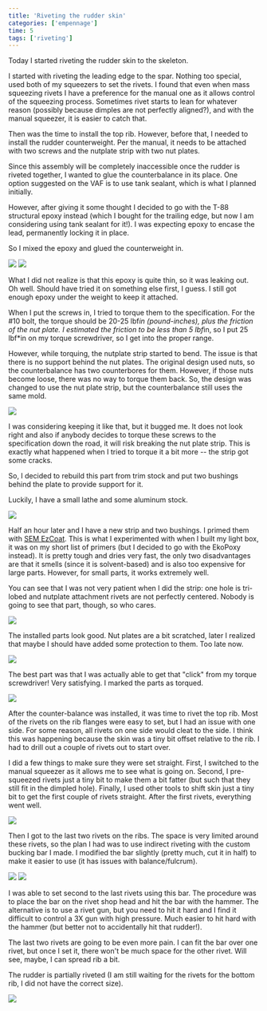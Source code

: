 ```yaml
---
title: 'Riveting the rudder skin'
categories: ['empennage']
time: 5
tags: ['riveting']
---
```


Today I started riveting the rudder skin to the skeleton.

<!-- more -->

I started with riveting the leading edge to the spar. Nothing too special, used both of my squeezers to set the rivets. I found that even when mass squeezing rivets I have a preference for the manual one as it allows control of the squeezing process. Sometimes rivet starts to lean for whatever reason (possibly because dimples are not perfectly aligned?), and with the manual squeezer, it is easier to catch that.

Then was the time to install the top rib. However, before that, I needed to install the rudder counterweight. Per the manual, it needs to be attached with two screws and the nutplate strip with two nut plates.

Since this assembly will be completely inaccessible once the rudder is riveted together, I wanted to glue the counterbalance in its place. One option suggested on the VAF is to use tank sealant, which is what I planned initially. 

However, after giving it some thought I decided to go with the T-88 structural epoxy instead (which I bought for the trailing edge, but now I am considering using tank sealant for it!). I was expecting epoxy to encase the lead, permanently locking it in place.

So I mixed the epoxy and glued the counterweight in.

![](00-mixing-epoxy.jpeg)
![](01-counterweight-glued-in.jpeg)

What I did not realize is that this epoxy is quite thin, so it was leaking out. Oh well. Should have tried it on something else first, I guess. I still got enough epoxy under the weight to keep it attached.

When I put the screws in, I tried to torque them to the specification. For the #10 bolt, the torque should be 20-25 lbf*in (pound-inches), plus the friction of the nut plate. I estimated the friction to be less than 5 lbf*in, so I put 25 lbf*in on my torque screwdriver, so I get into the proper range.

However, while torquing, the nutplate strip started to bend. The issue is that there is no support behind the nut plates. The original design used nuts, so the counterbalance has two counterbores for them. However, if those nuts become loose, there was no way to torque them back. So, the design was changed to use the nut plate strip, but the counterbalance still uses the same mold.

![](02-nutplate-strip-bent.jpeg)

I was considering keeping it like that, but it bugged me. It does not look right and also if anybody decides to torque these screws to the specification down the road, it will risk breaking the nut plate strip. This is exactly what happened when I tried to torque it a bit more -- the strip got some cracks.

So, I decided to rebuild this part from trim stock and put two bushings behind the plate to provide support for it.

Luckily, I have a small lathe and some aluminum stock.

![](03-machining-bushings.jpeg)

Half an hour later and I have a new strip and two bushings. I primed them with [SEM EzCoat](https://www.semproducts.com/product/ez-coattm). This is what I experimented with when I built my light box, it was on my short list of primers (but I decided to go with the EkoPoxy instead). It is pretty tough and dries very fast, the only two disadvantages are that it smells (since it is solvent-based) and is also too expensive for large parts. However, for small parts, it works extremely well.

You can see that I was not very patient when I did the strip: one hole is tri-lobed and nutplate attachment rivets are not perfectly centered. Nobody is going to see that part, though, so who cares.

![](04-new-nutplate-strip.jpeg)

The installed parts look good. Nut plates are a bit scratched, later I realized that maybe I should have added some protection to them. Too late now.

![](05-new-nutplate-strip-installed.jpeg)

The best part was that I was actually able to get that "click" from my torque screwdriver! Very satisfying. I marked the parts as torqued.

![](06-everything-torqued.jpeg)

After the counter-balance was installed, it was time to rivet the top rib. Most of the rivets on the rib flanges were easy to set, but I had an issue with one side. For some reason, all rivets on one side would cleat to the side. I think this was happening because the skin was a tiny bit offset relative to the rib. I had to drill out a couple of rivets out to start over.

I did a few things to make sure they were set straight. First, I switched to the manual squeezer as it allows me to see what is going on. Second, I pre-squeezed rivets just a tiny bit to make them a bit fatter (but such that they still fit in the dimpled hole). Finally, I used other tools to shift skin just a tiny bit to get the first couple of rivets straight. After the first rivets, everything went well. 

![](07-rivets-are-okay.jpeg)

Then I got to the last two rivets on the ribs. The space is very limited around these rivets, so the plan I had was to use indirect riveting with the custom bucking bar I made. I modified the bar slightly (pretty much, cut it in half) to make it easier to use (it has issues with balance/fulcrum).

![](08-narrow-edge.jpeg)
![](09-mini-bucking-bar.jpeg)

I was able to set second to the last rivets using this bar. The procedure was to place the bar on the rivet shop head and hit the bar with the hammer. The alternative is to use a rivet gun, but you need to hit it hard and I find it difficult to control a 3X gun with high pressure. Much easier to hit hard with the hammer (but better not to accidentally hit that rudder!).

The last two rivets are going to be even more pain. I can fit the bar over one rivet, but once I set it, there won't be much space for the other rivet. Will see, maybe, I can spread rib a bit.

The rudder is partially riveted (I am still waiting for the rivets for the bottom rib, I did not have the correct size).

![](10-riveted-rudder.jpeg)
